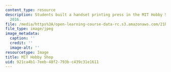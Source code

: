 ```yaml
---
content_type: resource
description: Students built a handset printing press in the MIT Hobby Shop in Spring
  2016.
file: /media/https%3A/open-learning-course-data-rc.s3.amazonaws.com/21h-343j-making-books-the-renaissance-and-today-spring-2016/921ca4b17eeb48f2793bc439c31e1611_21h-343-classroom2.jpg
file_type: image/jpeg
image_metadata:
  caption: ''
  credit: ''
  image-alt: ''
resourcetype: Image
title: MIT Hobby Shop
uid: 921ca4b1-7eeb-48f2-793b-c439c31e1611
---
```

